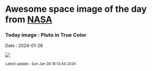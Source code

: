 
# Awesome space image of the day from [NASA](https://api.nasa.gov/)

### Today image : Pluto in True Color
Date : 2024-01-28

![](https://apod.nasa.gov/apod/image/2401/PlutoTrueColor_NewHorizons_960.jpg)

<small>Latest update : Sun Jan 28 18:13:44 2024</small>
        